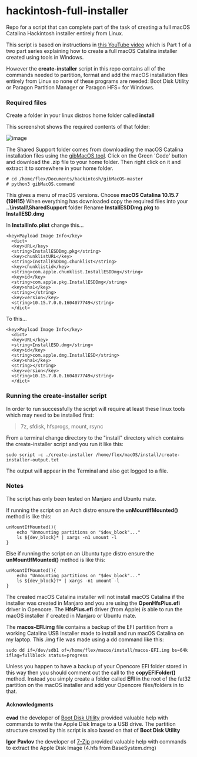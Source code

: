 # hackintosh-full-installer
Repo for a script that can complete part of the task of creating a full macOS Catalina Hackintosh installer entirely from Linux.

This script is based on instructions in [this YouTube video](https://www.youtube.com/watch?v=fqK-dUdChwE) which is Part 1 of a two part series explaining how to create a full macOS Catalina installer created using tools in Windows.

However the **create-installer** script in this repo contains all of the commands needed to partition, format and add the macOS installation files entirely from Linux so none of these programs are needed: Boot Disk Utility or Paragon Partition Manager or Paragon HFS+ for Windows.

### Required files
Create a folder in your linux distros home folder called **install**

This screenshot shows the required contents of that folder:

![image](https://user-images.githubusercontent.com/32464325/141846600-85a2d07c-cbe8-4701-8ae6-484c9bd5413f.png)

The Shared Support folder comes from downloading the macOS Catalina installation files using the [gibMacOS tool](https://github.com/corpnewt/gibMacOS). Click on the Green 'Code' button and download the .zip file to your home folder. Then right click on it and extract it to somewhere in your home folder.
```
# cd /home/flex/Documents/hackintosh/gibMacOS-master
# python3 gibMacOS.command
```
This gives a menu of macOS versions. Choose **macOS Catalina 10.15.7 (19H15)**
When everything has downloaded copy the required files into your **..\install\SharedSupport** folder
Rename **InstallESDDmg.pkg** to **InstallESD.dmg**

In **InstallInfo.plist** change this...

```
<key>Payload Image Info</key>
  <dict>
  <key>URL</key>
  <string>InstallESDDmg.pkg</string>
  <key>chunklistURL</key>
  <string>InstallESDDmg.chunklist</string>
  <key>chunklistid</key>
  <string>com.apple.chunklist.InstallESDDmg</string>
  <key>id</key>
  <string>com.apple.pkg.InstallESDDmg</string>
  <key>sha1</key>
  <string></string>
  <key>version</key>
  <string>10.15.7.0.0.1604077749</string>
  </dict>
```
To this...
```
<key>Payload Image Info</key>
  <dict>
  <key>URL</key>
  <string>InstallESD.dmg</string>
  <key>id</key>
  <string>com.apple.dmg.InstallESD</string>
  <key>sha1</key>
  <string></string>
  <key>version</key>
  <string>10.15.7.0.0.1604077749</string>
  </dict>
```
### Running the create-installer script
In order to run successfully the script will require at least these linux tools which may need to be installed first:
> 7z, sfdisk, hfsprogs, mount, rsync

From a terminal change directory to the "install" directory which contains the create-installer script and you run it like this:
```
sudo script -c ./create-installer /home/flex/macOS/install/create-installer-output.txt
```
The output will appear in the Terminal and also get logged to a file.

### Notes
The script has only been tested on Manjaro and Ubuntu mate.

If running the script on an Arch distro ensure the **unMountIfMounted()** method is like this:
```
unMountIfMounted(){
    echo "Unmounting partitions on "$dev_block"..."
    ls ${dev_block}* | xargs -n1 umount -l
}
```

Else if running the script on an Ubuntu type distro ensure the **unMountIfMounted()** method is like this:

```
unMountIfMounted(){
    echo "Unmounting partitions on "$dev_block"..."
    ls ${dev_block}?* | xargs -n1 umount -l
}
```

The created macOS Catalina installer will not install macOS Catalina if the installer was created in Manjaro and you are using the **OpenHfsPlus.efi** driver in Opencore.
The **HfsPlus.efi** driver (from Apple) *is* able to run the macOS installer if created in Manjaro or Ubuntu mate.

The **macos-EFI.img** file contains a backup of the EFI partition from a working Catalina USB Installer made to install and run macOS Catalina on my laptop. This .img file was made using a dd command like this:
```
sudo dd if=/dev/sdb1 of=/home/flex/macos/install/macos-EFI.img bs=64k iflag=fullblock status=progress
```
Unless you happen to have a backup of your Opencore EFI folder stored in this way then you should comment out the call to the **copyEFIFolder()** method. Instead you simply create a folder called **EFI** in the root of the fat32 partition on the macOS installer and add your Opencore files/folders in to that.


#### Acknowledgments
**cvad** the developer of [Boot Disk Utility](http://cvad-mac.narod.ru/index/bootdiskutility_exe/0-5) provided valuable help with commands to write the Apple Disk Image to a USB drive. The partition structure created by this script is also based on that of **Boot Disk Utility**

**Igor Pavlov** the developer of [7-Zip](https://sourceforge.net/projects/sevenzip/) provided valuable help with commands to extract the Apple Disk Image (4.hfs from BaseSystem.dmg)
